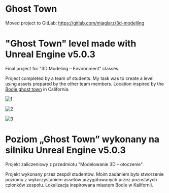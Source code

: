 Ghost Town
===========================
Moved project to GitLab: https://gitlab.com/mjaglarz/3d-modelling

# "Ghost Town" level made with Unreal Engine v5.0.3
Final project for "3D Modeling – Environment" classes. 

Project completed by a team of students. My task was to create a level using assets prepared by the other team members. Location inspired by the [Bodie ghost town](https://en.wikipedia.org/wiki/Bodie,_California) in California.

![1](https://github.com/user-attachments/assets/95f145e4-b188-45c5-be8c-be181c8d1a64)

![2](https://github.com/user-attachments/assets/abaa5295-d06d-4213-94ff-addad2ba1676)

![3](https://github.com/user-attachments/assets/27868a32-6e3c-4794-a491-d52c5bc5e4aa)

#

# Poziom „Ghost Town” wykonany na silniku Unreal Engine v5.0.3
Projekt zaliczeniowy z przedmiotu "Modelowanie 3D – otoczenie".

Projekt wykonany przez zespół studentów. Moim zadaniem było stworzenie poziomu z wykorzystaniem assetów przygotowanych przez pozostałych członków zespołu. Lokalizacja inspirowana miastem Bodie w Kalifornii.
